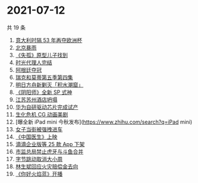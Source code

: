 # 2021-07-12

共 19 条

<!-- BEGIN ZHIHUSEARCH -->
<!-- 最后更新时间 Mon Jul 12 2021 20:12:05 GMT+0800 (China Standard Time) -->
1. [意大利时隔 53 年再夺欧洲杯](https://www.zhihu.com/search?q=欧洲杯)
1. [北京暴雨](https://www.zhihu.com/search?q=北京暴雨)
1. [《失孤》原型儿子找到](https://www.zhihu.com/search?q=失孤)
1. [时光代理人完结](https://www.zhihu.com/search?q=时光代理人)
1. [阿根廷夺冠](https://www.zhihu.com/search?q=阿根廷赢了)
1. [瑞克和莫蒂第五季第四集](https://www.zhihu.com/search?q=瑞克和莫蒂)
1. [明日方舟新剿灭「积水潮窟」](https://www.zhihu.com/search?q=明日方舟)
1. [《阴阳师》全新 SP 式神](https://www.zhihu.com/search?q=阴阳师)
1. [江苏苏州酒店坍塌](https://www.zhihu.com/search?q=酒店坍塌)
1. [华为自研驱动芯片完成试产](https://www.zhihu.com/search?q=华为自研芯片)
1. [生化危机 CG 动画美剧](https://www.zhihu.com/search?q=生化危机：无尽黑暗)
1. [曝全新 iPad mini 今秋发布](https://www.zhihu.com/search?q=iPad mini)
1. [女子当街被强拽进车](https://www.zhihu.com/search?q=女子被强拽进车)
1. [《中国医生》上映](https://www.zhihu.com/search?q=中国医生)
1. [滴滴企业版等 25 款 App 下架](https://www.zhihu.com/search?q=滴滴)
1. [市监总局禁止虎牙与斗鱼合并](https://www.zhihu.com/search?q=虎牙斗鱼合并)
1. [字节跳动取消大小周](https://www.zhihu.com/search?q=字节跳动)
1. [林生斌回应火灾赔偿金去向](https://www.zhihu.com/search?q=林生斌)
1. [《你好火焰蓝》开播](https://www.zhihu.com/search?q=你好火焰蓝)
<!-- END ZHIHUSEARCH -->
